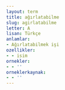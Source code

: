 ```yaml
---
layout: term
title: ağırlatabilme
slug: agirlatabilme
letter: A
lisan: Türkçe
anlamlar:
- Ağırlatabilmek işi
ozellikler:
- - isim
ornekler:
- - ''
orneklerkaynak:
- - ''
---
```

